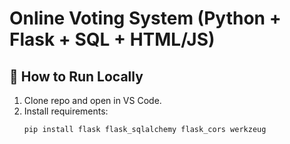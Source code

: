 # Online Voting System (Python + Flask + SQL + HTML/JS)

## 🚀 How to Run Locally
1. Clone repo and open in VS Code.
2. Install requirements:
   ```bash
   pip install flask flask_sqlalchemy flask_cors werkzeug
